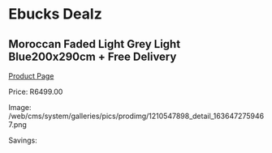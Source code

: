 
# Ebucks Dealz
## Moroccan Faded Light Grey Light Blue200x290cm + Free Delivery
[Product Page](https://www.ebucks.com/web/shop/productSelected.do?prodId=1210547898&catId=1209942441)

Price: R6499.00

Image: /web/cms/system/galleries/pics/prodimg/1210547898_detail_1636472759467.png

Savings: 


	